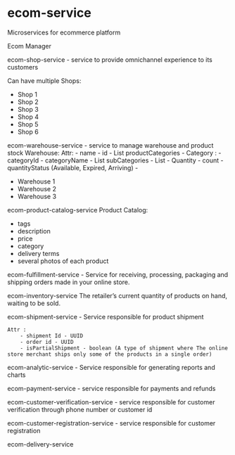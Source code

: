 # ecom-service
Microservices for ecommerce platform

Ecom Manager

ecom-shop-service - service to provide omnichannel experience to its customers

Can have multiple Shops:
-	Shop 1
-	Shop 2
-	Shop 3
-	Shop 4
-	Shop 5
-	Shop 6

ecom-warehouse-service - service to manage warehouse and product stock
Warehouse:
	Attr:
		-	name
		-	id
		-	List<Category> productCategories
				-	Category : 
						-	categoryId
						-	categoryName
						-	List<Category> subCategories
						-	List<Quantity>
								- Quantity
									-	count
									-	quantityStatus (Available, Expired, Arriving)
						-	

-	Warehouse 1
-	Warehouse 2
-	Warehouse 3

ecom-product-catalog-service
Product Catalog:

 -	tags
 -	description
 -	price
 -	category
 -	delivery terms
 -	several photos of each product


ecom-fulfillment-service - Service for receiving, processing, packaging and shipping orders made in your online store.


ecom-inventory-service
The retailer’s current quantity of products on hand, waiting to be sold.


ecom-shipment-service - Service responsible for product shipment

	Attr :
		- shipment Id - UUID
		- order id - UUID
		- isPartialShipment - boolean (A type of shipment where The online store merchant ships only some of the products in a single order)


ecom-analytic-service - Service responsible for generating reports and charts

ecom-payment-service - service responsible for payments and refunds

ecom-customer-verification-service - service responsible for customer verification through phone number or customer id

ecom-customer-registration-service - service responsible for customer registration

ecom-delivery-service







